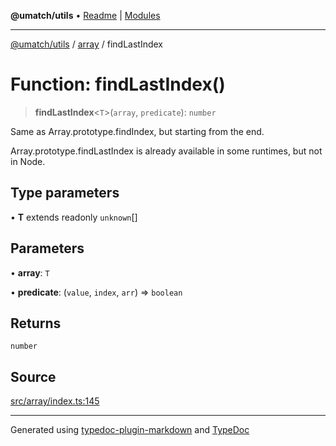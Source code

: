 **@umatch/utils** • [Readme](../../index.md) \| [Modules](../../modules.md)

***

[@umatch/utils](../../modules.md) / [array](../index.md) / findLastIndex

# Function: findLastIndex()

> **findLastIndex**\<`T`\>(`array`, `predicate`): `number`

Same as Array.prototype.findIndex, but starting from the end.

Array.prototype.findLastIndex is already available in some runtimes,
but not in Node.

## Type parameters

• **T** extends readonly `unknown`[]

## Parameters

• **array**: `T`

• **predicate**: (`value`, `index`, `arr`) => `boolean`

## Returns

`number`

## Source

[src/array/index.ts:145](https://github.com/umatch-oficial/utils/blob/7369e19/src/array/index.ts#L145)

***

Generated using [typedoc-plugin-markdown](https://www.npmjs.com/package/typedoc-plugin-markdown) and [TypeDoc](https://typedoc.org/)
